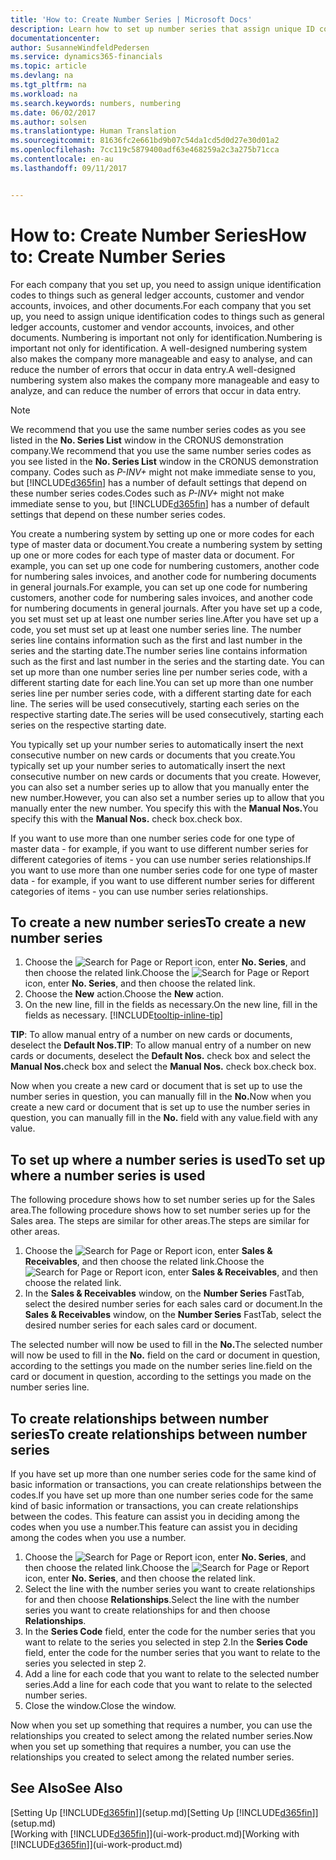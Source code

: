 ```yaml
---
title: 'How to: Create Number Series | Microsoft Docs'
description: Learn how to set up number series that assign unique ID codes to accounts and documents in Dynamics 365 for Financials.
documentationcenter: 
author: SusanneWindfeldPedersen
ms.service: dynamics365-financials
ms.topic: article
ms.devlang: na
ms.tgt_pltfrm: na
ms.workload: na
ms.search.keywords: numbers, numbering
ms.date: 06/02/2017
ms.author: solsen
ms.translationtype: Human Translation
ms.sourcegitcommit: 81636fc2e661bd9b07c54da1cd5d0d27e30d01a2
ms.openlocfilehash: 7cc119c5879400adf63e468259a2c3a275b71cca
ms.contentlocale: en-au
ms.lasthandoff: 09/11/2017


---
```

# <a name="how-to-create-number-series"></a><span data-ttu-id="6fc1a-103">How to: Create Number Series</span><span class="sxs-lookup"><span data-stu-id="6fc1a-103">How to: Create Number Series</span></span>
<span data-ttu-id="6fc1a-104">For each company that you set up, you need to assign unique identification codes to things such as general ledger accounts, customer and vendor accounts, invoices, and other documents.</span><span class="sxs-lookup"><span data-stu-id="6fc1a-104">For each company that you set up, you need to assign unique identification codes to things such as general ledger accounts, customer and vendor accounts, invoices, and other documents.</span></span> <span data-ttu-id="6fc1a-105">Numbering is important not only for identification.</span><span class="sxs-lookup"><span data-stu-id="6fc1a-105">Numbering is important not only for identification.</span></span> <span data-ttu-id="6fc1a-106">A well-designed numbering system also makes the company more manageable and easy to analyse, and can reduce the number of errors that occur in data entry.</span><span class="sxs-lookup"><span data-stu-id="6fc1a-106">A well-designed numbering system also makes the company more manageable and easy to analyze, and can reduce the number of errors that occur in data entry.</span></span>

> [!NOTE]  
>   <span data-ttu-id="6fc1a-107">We recommend that you use the same number series codes as you see listed in the **No. Series List** window in the CRONUS demonstration company.</span><span class="sxs-lookup"><span data-stu-id="6fc1a-107">We recommend that you use the same number series codes as you see listed in the **No. Series List** window in the CRONUS demonstration company.</span></span> <span data-ttu-id="6fc1a-108">Codes such as *P-INV+* might not make immediate sense to you, but [!INCLUDE[d365fin](includes/d365fin_md.md)] has a number of default settings that depend on these number series codes.</span><span class="sxs-lookup"><span data-stu-id="6fc1a-108">Codes such as *P-INV+* might not make immediate sense to you, but [!INCLUDE[d365fin](includes/d365fin_md.md)] has a number of default settings that depend on these number series codes.</span></span>

<span data-ttu-id="6fc1a-109">You create a numbering system by setting up one or more codes for each type of master data or document.</span><span class="sxs-lookup"><span data-stu-id="6fc1a-109">You create a numbering system by setting up one or more codes for each type of master data or document.</span></span> <span data-ttu-id="6fc1a-110">For example, you can set up one code for numbering customers, another code for numbering sales invoices, and another code for numbering documents in general journals.</span><span class="sxs-lookup"><span data-stu-id="6fc1a-110">For example, you can set up one code for numbering customers, another code for numbering sales invoices, and another code for numbering documents in general journals.</span></span> <span data-ttu-id="6fc1a-111">After you have set up a code, you set must set up at least one number series line.</span><span class="sxs-lookup"><span data-stu-id="6fc1a-111">After you have set up a code, you set must set up at least one number series line.</span></span> <span data-ttu-id="6fc1a-112">The number series line contains information such as the first and last number in the series and the starting date.</span><span class="sxs-lookup"><span data-stu-id="6fc1a-112">The number series line contains information such as the first and last number in the series and the starting date.</span></span> <span data-ttu-id="6fc1a-113">You can set up more than one number series line per number series code, with a different starting date for each line.</span><span class="sxs-lookup"><span data-stu-id="6fc1a-113">You can set up more than one number series line per number series code, with a different starting date for each line.</span></span> <span data-ttu-id="6fc1a-114">The series will be used consecutively, starting each series on the respective starting date.</span><span class="sxs-lookup"><span data-stu-id="6fc1a-114">The series will be used consecutively, starting each series on the respective starting date.</span></span>

<span data-ttu-id="6fc1a-115">You typically set up your number series to automatically insert the next consecutive number on new cards or documents that you create.</span><span class="sxs-lookup"><span data-stu-id="6fc1a-115">You typically set up your number series to automatically insert the next consecutive number on new cards or documents that you create.</span></span> <span data-ttu-id="6fc1a-116">However, you can also set a number series up to allow that you manually enter the new number.</span><span class="sxs-lookup"><span data-stu-id="6fc1a-116">However, you can also set a number series up to allow that you manually enter the new number.</span></span> <span data-ttu-id="6fc1a-117">You specify this with the **Manual Nos.**</span><span class="sxs-lookup"><span data-stu-id="6fc1a-117">You specify this with the **Manual Nos.**</span></span> <span data-ttu-id="6fc1a-118">check box.</span><span class="sxs-lookup"><span data-stu-id="6fc1a-118">check box.</span></span>

<span data-ttu-id="6fc1a-119">If you want to use more than one number series code for one type of master data - for example, if you want to use different number series for different categories of items - you can use number series relationships.</span><span class="sxs-lookup"><span data-stu-id="6fc1a-119">If you want to use more than one number series code for one type of master data - for example, if you want to use different number series for different categories of items - you can use number series relationships.</span></span>

## <a name="to-create-a-new-number-series"></a><span data-ttu-id="6fc1a-120">To create a new number series</span><span class="sxs-lookup"><span data-stu-id="6fc1a-120">To create a new number series</span></span>
1. <span data-ttu-id="6fc1a-121">Choose the ![Search for Page or Report](media/ui-search/search_small.png "Search for Page or Report icon") icon, enter **No. Series**, and then choose the related link.</span><span class="sxs-lookup"><span data-stu-id="6fc1a-121">Choose the ![Search for Page or Report](media/ui-search/search_small.png "Search for Page or Report icon") icon, enter **No. Series**, and then choose the related link.</span></span>
2. <span data-ttu-id="6fc1a-122">Choose the **New** action.</span><span class="sxs-lookup"><span data-stu-id="6fc1a-122">Choose the **New** action.</span></span>
3. <span data-ttu-id="6fc1a-123">On the new line, fill in the fields as necessary.</span><span class="sxs-lookup"><span data-stu-id="6fc1a-123">On the new line, fill in the fields as necessary.</span></span> [!INCLUDE[tooltip-inline-tip](includes/tooltip-inline-tip_md.md)]

<span data-ttu-id="6fc1a-124">**TIP**: To allow manual entry of a number on new cards or documents, deselect the **Default Nos.**</span><span class="sxs-lookup"><span data-stu-id="6fc1a-124">**TIP**: To allow manual entry of a number on new cards or documents, deselect the **Default Nos.**</span></span> <span data-ttu-id="6fc1a-125">check box and select the **Manual Nos.**</span><span class="sxs-lookup"><span data-stu-id="6fc1a-125">check box and select the **Manual Nos.**</span></span> <span data-ttu-id="6fc1a-126">check box.</span><span class="sxs-lookup"><span data-stu-id="6fc1a-126">check box.</span></span>

<span data-ttu-id="6fc1a-127">Now when you create a new card or document that is set up to use the number series in question, you can manually fill in the **No.**</span><span class="sxs-lookup"><span data-stu-id="6fc1a-127">Now when you create a new card or document that is set up to use the number series in question, you can manually fill in the **No.**</span></span> <span data-ttu-id="6fc1a-128">field with any value.</span><span class="sxs-lookup"><span data-stu-id="6fc1a-128">field with any value.</span></span>  

## <a name="to-set-up-where-a-number-series-is-used"></a><span data-ttu-id="6fc1a-129">To set up where a number series is used</span><span class="sxs-lookup"><span data-stu-id="6fc1a-129">To set up where a number series is used</span></span>
<span data-ttu-id="6fc1a-130">The following procedure shows how to set number series up for the Sales area.</span><span class="sxs-lookup"><span data-stu-id="6fc1a-130">The following procedure shows how to set number series up for the Sales area.</span></span> <span data-ttu-id="6fc1a-131">The steps are similar for other areas.</span><span class="sxs-lookup"><span data-stu-id="6fc1a-131">The steps are similar for other areas.</span></span>
1. <span data-ttu-id="6fc1a-132">Choose the ![Search for Page or Report](media/ui-search/search_small.png "Search for Page or Report icon") icon, enter **Sales & Receivables**, and then choose the related link.</span><span class="sxs-lookup"><span data-stu-id="6fc1a-132">Choose the ![Search for Page or Report](media/ui-search/search_small.png "Search for Page or Report icon") icon, enter **Sales & Receivables**, and then choose the related link.</span></span>
2. <span data-ttu-id="6fc1a-133">In the **Sales & Receivables** window, on the **Number Series** FastTab, select the desired number series for each sales card or document.</span><span class="sxs-lookup"><span data-stu-id="6fc1a-133">In the **Sales & Receivables** window, on the **Number Series** FastTab, select the desired number series for each sales card or document.</span></span>

<span data-ttu-id="6fc1a-134">The selected number will now be used to fill in the **No.**</span><span class="sxs-lookup"><span data-stu-id="6fc1a-134">The selected number will now be used to fill in the **No.**</span></span> <span data-ttu-id="6fc1a-135">field on the card or document in question, according to the settings you made on the number series line.</span><span class="sxs-lookup"><span data-stu-id="6fc1a-135">field on the card or document in question, according to the settings you made on the number series line.</span></span>

## <a name="to-create-relationships-between-number-series"></a><span data-ttu-id="6fc1a-136">To create relationships between number series</span><span class="sxs-lookup"><span data-stu-id="6fc1a-136">To create relationships between number series</span></span>
<span data-ttu-id="6fc1a-137">If you have set up more than one number series code for the same kind of basic information or transactions, you can create relationships between the codes.</span><span class="sxs-lookup"><span data-stu-id="6fc1a-137">If you have set up more than one number series code for the same kind of basic information or transactions, you can create relationships between the codes.</span></span> <span data-ttu-id="6fc1a-138">This feature can assist you in deciding among the codes when you use a number.</span><span class="sxs-lookup"><span data-stu-id="6fc1a-138">This feature can assist you in deciding among the codes when you use a number.</span></span>

1. <span data-ttu-id="6fc1a-139">Choose the ![Search for Page or Report](media/ui-search/search_small.png "Search for Page or Report icon") icon, enter **No. Series**, and then choose the related link.</span><span class="sxs-lookup"><span data-stu-id="6fc1a-139">Choose the ![Search for Page or Report](media/ui-search/search_small.png "Search for Page or Report icon") icon, enter **No. Series**, and then choose the related link.</span></span>
2. <span data-ttu-id="6fc1a-140">Select the line with the number series you want to create relationships for and then choose **Relationships**.</span><span class="sxs-lookup"><span data-stu-id="6fc1a-140">Select the line with the number series you want to create relationships for and then choose **Relationships**.</span></span>
3. <span data-ttu-id="6fc1a-141">In the **Series Code** field, enter the code for the number series that you want to relate to the series you selected in step 2.</span><span class="sxs-lookup"><span data-stu-id="6fc1a-141">In the **Series Code** field, enter the code for the number series that you want to relate to the series you selected in step 2.</span></span>
4. <span data-ttu-id="6fc1a-142">Add a line for each code that you want to relate to the selected number series.</span><span class="sxs-lookup"><span data-stu-id="6fc1a-142">Add a line for each code that you want to relate to the selected number series.</span></span>
5. <span data-ttu-id="6fc1a-143">Close the window.</span><span class="sxs-lookup"><span data-stu-id="6fc1a-143">Close the window.</span></span>

<span data-ttu-id="6fc1a-144">Now when you set up something that requires a number, you can use the relationships you created to select among the related number series.</span><span class="sxs-lookup"><span data-stu-id="6fc1a-144">Now when you set up something that requires a number, you can use the relationships you created to select among the related number series.</span></span>

## <a name="see-also"></a><span data-ttu-id="6fc1a-145">See Also</span><span class="sxs-lookup"><span data-stu-id="6fc1a-145">See Also</span></span>
<span data-ttu-id="6fc1a-146">[Setting Up [!INCLUDE[d365fin](includes/d365fin_md.md)]](setup.md)</span><span class="sxs-lookup"><span data-stu-id="6fc1a-146">[Setting Up [!INCLUDE[d365fin](includes/d365fin_md.md)]](setup.md)</span></span>  
<span data-ttu-id="6fc1a-147">[Working with [!INCLUDE[d365fin](includes/d365fin_md.md)]](ui-work-product.md)</span><span class="sxs-lookup"><span data-stu-id="6fc1a-147">[Working with [!INCLUDE[d365fin](includes/d365fin_md.md)]](ui-work-product.md)</span></span>  

